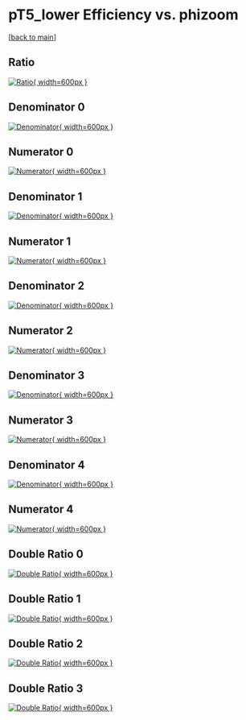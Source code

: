 # pT5_lower Efficiency vs. phizoom

[[back to main](./)]



## Ratio

[![Ratio](../mtv/var/pT5_lower_xtr_321_1_eff_phizoom.png){ width=600px }](../mtv/var/pT5_lower_xtr_321_1_eff_phizoom.pdf)

## Denominator 0

[![Denominator](../mtv/den/pT5_lower_xtr_321_1_eff_phizoom_den0.png){ width=600px }](../mtv/den/pT5_lower_xtr_321_1_eff_phizoom_den0.pdf)

## Numerator 0

[![Numerator](../mtv/num/pT5_lower_xtr_321_1_eff_phizoom_num0.png){ width=600px }](../mtv/num/pT5_lower_xtr_321_1_eff_phizoom_num0.pdf)

## Denominator 1

[![Denominator](../mtv/den/pT5_lower_xtr_321_1_eff_phizoom_den1.png){ width=600px }](../mtv/den/pT5_lower_xtr_321_1_eff_phizoom_den1.pdf)

## Numerator 1

[![Numerator](../mtv/num/pT5_lower_xtr_321_1_eff_phizoom_num1.png){ width=600px }](../mtv/num/pT5_lower_xtr_321_1_eff_phizoom_num1.pdf)

## Denominator 2

[![Denominator](../mtv/den/pT5_lower_xtr_321_1_eff_phizoom_den2.png){ width=600px }](../mtv/den/pT5_lower_xtr_321_1_eff_phizoom_den2.pdf)

## Numerator 2

[![Numerator](../mtv/num/pT5_lower_xtr_321_1_eff_phizoom_num2.png){ width=600px }](../mtv/num/pT5_lower_xtr_321_1_eff_phizoom_num2.pdf)

## Denominator 3

[![Denominator](../mtv/den/pT5_lower_xtr_321_1_eff_phizoom_den3.png){ width=600px }](../mtv/den/pT5_lower_xtr_321_1_eff_phizoom_den3.pdf)

## Numerator 3

[![Numerator](../mtv/num/pT5_lower_xtr_321_1_eff_phizoom_num3.png){ width=600px }](../mtv/num/pT5_lower_xtr_321_1_eff_phizoom_num3.pdf)

## Denominator 4

[![Denominator](../mtv/den/pT5_lower_xtr_321_1_eff_phizoom_den4.png){ width=600px }](../mtv/den/pT5_lower_xtr_321_1_eff_phizoom_den4.pdf)

## Numerator 4

[![Numerator](../mtv/num/pT5_lower_xtr_321_1_eff_phizoom_num4.png){ width=600px }](../mtv/num/pT5_lower_xtr_321_1_eff_phizoom_num4.pdf)

## Double Ratio 0

[![Double Ratio](../mtv/ratio/pT5_lower_xtr_321_1_eff_phizoom_ratio0.png){ width=600px }](../mtv/ratio/pT5_lower_xtr_321_1_eff_phizoom_ratio0.pdf)

## Double Ratio 1

[![Double Ratio](../mtv/ratio/pT5_lower_xtr_321_1_eff_phizoom_ratio1.png){ width=600px }](../mtv/ratio/pT5_lower_xtr_321_1_eff_phizoom_ratio1.pdf)

## Double Ratio 2

[![Double Ratio](../mtv/ratio/pT5_lower_xtr_321_1_eff_phizoom_ratio2.png){ width=600px }](../mtv/ratio/pT5_lower_xtr_321_1_eff_phizoom_ratio2.pdf)

## Double Ratio 3

[![Double Ratio](../mtv/ratio/pT5_lower_xtr_321_1_eff_phizoom_ratio3.png){ width=600px }](../mtv/ratio/pT5_lower_xtr_321_1_eff_phizoom_ratio3.pdf)

